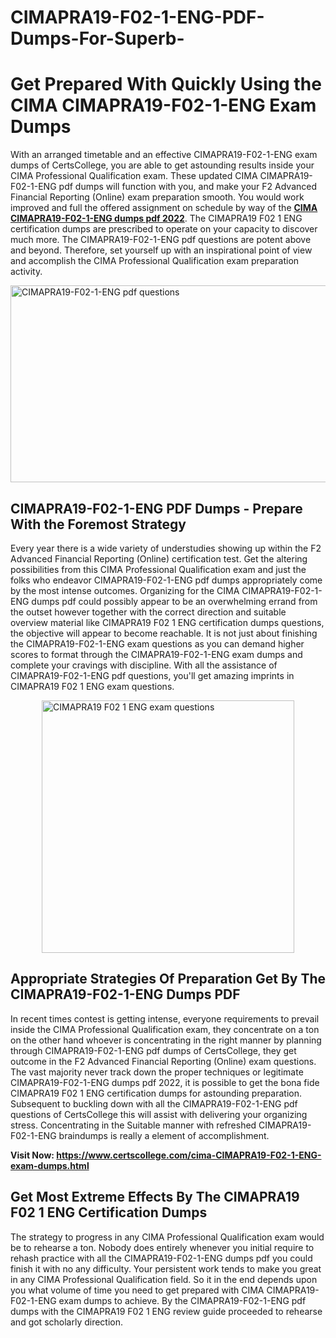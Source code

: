 # CIMAPRA19-F02-1-ENG-PDF-Dumps-For-Superb-<h1><strong>Get Prepared With Quickly Using the CIMA CIMAPRA19-F02-1-ENG Exam Dumps&nbsp;</strong></h1>
<p><span style="font-weight: 400;">With an arranged timetable and an effective  CIMAPRA19-F02-1-ENG exam dumps of CertsCollege, you are able to get astounding results inside your CIMA Professional Qualification exam. These updated CIMA CIMAPRA19-F02-1-ENG pdf dumps will function with you, and make your F2 Advanced Financial Reporting (Online) exam preparation smooth. You would work improved and full the offered assignment on schedule by way of the <strong><a href="https://www.certscollege.com/cima-CIMAPRA19-F02-1-ENG-exam-dumps.html">CIMA CIMAPRA19-F02-1-ENG dumps pdf 2022</a></strong>. The CIMAPRA19 F02 1 ENG certification dumps are prescribed to operate on your capacity to discover much more. The  CIMAPRA19-F02-1-ENG pdf questions are potent above and beyond. Therefore, set yourself up with an inspirational point of view and accomplish the CIMA Professional Qualification exam preparation activity.&nbsp;</span></p>
<p><span style="font-weight: 400;"><img style="display: block; margin-left: auto; margin-right: auto;" src="https://i.ibb.co/CPDK3ps/Yellow-and-Blue-Initiative-Blog-Banner.png" alt="CIMAPRA19-F02-1-ENG pdf questions" width="559" height="315" /></span></p>
<h2><strong>CIMAPRA19-F02-1-ENG PDF Dumps - Prepare With the Foremost Strategy</strong></h2>
<p><span style="font-weight: 400;">Every year there is a wide variety of understudies showing up within the F2 Advanced Financial Reporting (Online) certification test. Get the altering possibilities from this CIMA Professional Qualification exam and just the folks who endeavor CIMAPRA19-F02-1-ENG pdf dumps appropriately come by the most intense outcomes. Organizing for the CIMA CIMAPRA19-F02-1-ENG dumps pdf could possibly appear to be an overwhelming errand from the outset however together with the correct direction and suitable overview material like CIMAPRA19 F02 1 ENG certification dumps questions, the objective will appear to become reachable. It is not just about finishing the CIMAPRA19-F02-1-ENG exam questions as you can demand higher scores to format through the CIMAPRA19-F02-1-ENG exam dumps and complete your cravings with discipline. With all the assistance of CIMAPRA19-F02-1-ENG pdf questions, you'll get amazing imprints in CIMAPRA19 F02 1 ENG exam questions.</span></p>
<p><span style="font-weight: 400;"><a href="https://tinyurl.com/yb3r5lrq"><img style="display: block; margin-left: auto; margin-right: auto;" src="https://i.ibb.co/9tMrhdY/Teacher-Appreciation-Invitation.png" alt="CIMAPRA19 F02 1 ENG exam questions " width="404" height="404" /></a></span></p>
<h2><strong>Appropriate Strategies Of Preparation Get By The CIMAPRA19-F02-1-ENG Dumps PDF</strong></h2>
<p><span style="font-weight: 400;">In recent times contest is getting intense, everyone requirements to prevail inside the CIMA Professional Qualification exam, they concentrate on a ton on the other hand whoever is concentrating in the right manner by planning through CIMAPRA19-F02-1-ENG pdf dumps of CertsCollege, they get outcome in the F2 Advanced Financial Reporting (Online) exam questions. The vast majority never track down the proper techniques or legitimate CIMAPRA19-F02-1-ENG dumps pdf 2022, it is possible to get the bona fide CIMAPRA19 F02 1 ENG certification dumps for astounding preparation. Subsequent to buckling down with all the  CIMAPRA19-F02-1-ENG pdf questions of CertsCollege this will assist with delivering your organizing stress. Concentrating in the Suitable manner with refreshed CIMAPRA19-F02-1-ENG braindumps is really a element of accomplishment.</span></p>
<p><span style="font-weight: 400;"><strong>Visit Now: <a href="https://www.certscollege.com/cima-CIMAPRA19-F02-1-ENG-exam-dumps.html">https://www.certscollege.com/cima-CIMAPRA19-F02-1-ENG-exam-dumps.html</a></strong></span></p>
<h2><strong>Get Most Extreme Effects By The CIMAPRA19 F02 1 ENG Certification Dumps</strong></h2>
<p><span style="font-weight: 400;">The strategy to progress in any CIMA Professional Qualification exam would be to rehearse a ton. Nobody does entirely whenever you initial require to rehash practice with all the CIMAPRA19-F02-1-ENG dumps pdf you could finish it with no any difficulty. Your persistent work tends to make you great in any CIMA Professional Qualification field. So it in the end depends upon you what volume of time you need to get prepared with CIMA CIMAPRA19-F02-1-ENG exam dumps to achieve. By the CIMAPRA19-F02-1-ENG pdf dumps with the CIMAPRA19 F02 1 ENG review guide proceeded to rehearse and got scholarly direction.</span></p>
